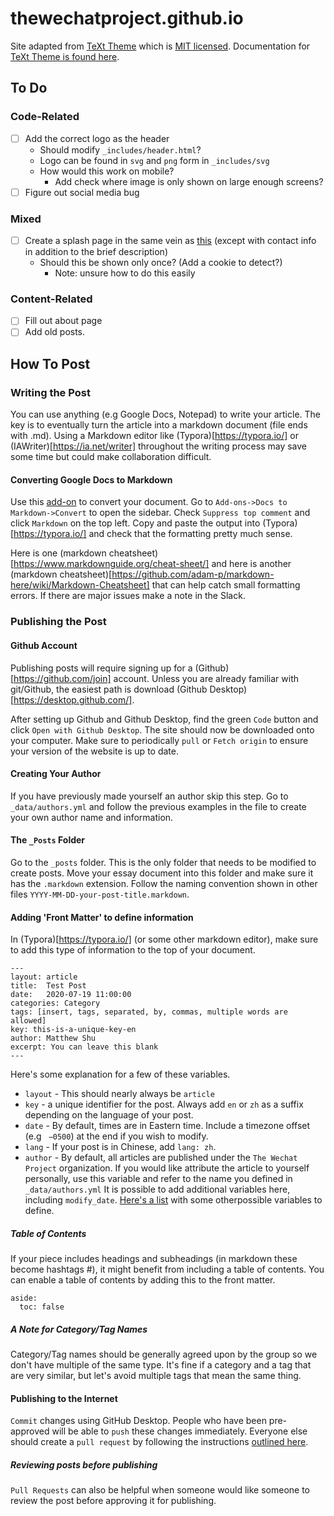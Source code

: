 # thewechatproject.github.io

Site adapted from [TeXt Theme](https://github.com/kitian616/jekyll-TeXt-theme) which is [MIT licensed](https://github.com/kitian616/jekyll-TeXt-theme/blob/master/LICENSE). Documentation for [TeXt Theme is found here](https://tianqi.name/jekyll-TeXt-theme/docs/en/quick-start).

## To Do
### Code-Related
- [ ] Add the correct logo as the header
	- Should modify `_includes/header.html`?
	- Logo can be found in `svg` and `png` form in `_includes/svg`
	- How would this work on mobile?
		- Add check where image is only shown on large enough screens?
- [ ] Figure out social media bug
### Mixed
- [ ] Create a splash page in the same vein as [this](https://tianqi.name/jekyll-TeXt-theme/) (except with contact info in addition to the brief description)
	- Should this be shown only once? (Add a cookie to detect?)
		- Note: unsure how to do this easily
### Content-Related
- [ ] Fill out about page
- [ ] Add old posts.

## How To Post
### Writing the Post
You can use anything (e.g Google Docs, Notepad) to write your article. The key is to eventually turn the article into a markdown document (file ends with .md). Using a Markdown editor like (Typora)[https://typora.io/] or (IAWriter)[https://ia.net/writer] throughout the writing process may save some time but could make collaboration difficult.

#### Converting Google Docs to Markdown
Use this [add-on](https://gsuite.google.com/marketplace/app/docs_to_markdown/700168918607) to convert your document.
Go to `Add-ons->Docs to Markdown->Convert` to open the sidebar. Check `Suppress top comment` and click `Markdown` on the top left.
Copy and paste the output into (Typora)[https://typora.io/] and check that the formatting pretty much sense.

Here is one (markdown cheatsheet)[https://www.markdownguide.org/cheat-sheet/] and here is another (markdown cheatsheet)[https://github.com/adam-p/markdown-here/wiki/Markdown-Cheatsheet] that can help catch small formatting errors. If there are major issues make a note in the Slack.

### Publishing the Post
#### Github Account
Publishing posts will require signing up for a (Github)[https://github.com/join] account. Unless you are already familiar with git/Github, the easiest path is download (Github Desktop)[https://desktop.github.com/].

After setting up Github and Github Desktop, find the green `Code` button and click `Open with Github Desktop`. The site should now be downloaded onto your computer. Make sure to periodically `pull` or `Fetch origin` to ensure your version of the website is up to date.

#### Creating Your Author
If you have previously made yourself an author skip this step. Go to `_data/authors.yml` and follow the previous examples in the file to create your own author name and information.

#### The `_Posts` Folder
Go to the `_posts` folder. This is the only folder that needs to be modified to create posts. Move your essay document into this folder and make sure it has the `.markdown` extension. Follow the naming convention shown in other files `YYYY-MM-DD-your-post-title.markdown`.

#### Adding 'Front Matter' to define information
In (Typora)[https://typora.io/] (or some other markdown editor), make sure to add this type of information to the top of your document. 

```
---
layout: article
title:  Test Post
date:   2020-07-19 11:00:00
categories: Category
tags: [insert, tags, separated, by, commas, multiple words are allowed]
key: this-is-a-unique-key-en
author: Matthew Shu
excerpt: You can leave this blank
---
```

Here's some explanation for a few of these variables.
- `layout` - This should nearly always be `article`
- `key` - a unique identifier for the post. Always add `en` or `zh` as a suffix depending on the language of your post.
- `date` - By default, times are in Eastern time. Include a timezone offset (e.g ` −0500`) at the end if you wish to modify.
- `lang` - If your post is in Chinese, add `lang: zh`.
- `author` - By default, all articles are published under the `The Wechat Project` organization. If you would like attribute the article to yourself personally, use this variable and refer to the name you defined in `_data/authors.yml`
It is possible to add additional variables here, including `modify_date`. [Here's a list](https://tianqi.name/jekyll-TeXt-theme/docs/en/layouts) with some otherpossible variables to define.

##### Table of Contents
If your piece includes headings and subheadings (in markdown these become hashtags #), it might benefit from including a table of contents. You can enable a table of contents by adding this to the front matter.
```
aside:
  toc: false
```

##### A Note for Category/Tag Names
Category/Tag names should be generally agreed upon by the group so we don't have multiple of the same type. It's fine if a category and a tag that are very similar, but let's avoid multiple tags that mean the same thing.

#### Publishing to the Internet
`Commit` changes using GitHub Desktop.
People who have been pre-approved will be able to `push` these changes immediately. Everyone else should create a `pull request` by following the instructions [outlined here](https://docs.github.com/en/desktop/contributing-and-collaborating-using-github-desktop/creating-an-issue-or-pull-request#creating-a-new-pull-request). 

##### Reviewing posts before publishing
`Pull Requests` can also be helpful when someone would like someone to review the post before approving it for publishing.